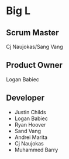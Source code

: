 <h1>Big L</h1>

<h2>Scrum Master</h2>
Cj Naujokas/Sang Vang

<h2>Product Owner</h2>
Logan Babiec

<h2>Developer</h2>
<ul>
  <li>Justin Childs</li>
  <li>Logan Babiec</li>
  <li>Ryan Hoover</li>
  <li>Sand Vang</li>
  <li>Andrei Marita</li>
  <li>Cj Naujokas</li>
  <li>Muhammed Barry</li>
</ul>
